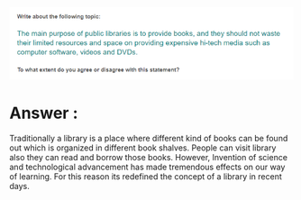 ![alt text](https://github.com/Maxyee/Ielts_preparation/blob/master/Writting%20Topics/public_libraries_hitech_media/public.png)

# Answer :
Traditionally a library is a place where different kind of books can be found out which is organized in different book shalves. People
can visit library also they can read and borrow those books. However, Invention of science and technological advancement has made tremendous 
effects on our way of learning. For this reason its redefined the concept of a library in recent days.
